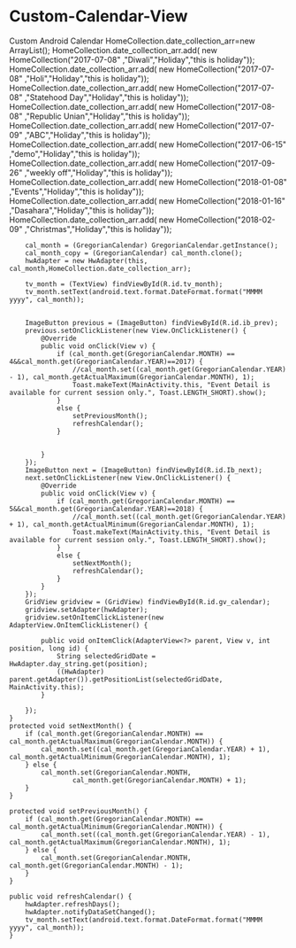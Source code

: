 # Custom-Calendar-View
Custom Android Calendar
HomeCollection.date_collection_arr=new ArrayList<HomeCollection>();
        HomeCollection.date_collection_arr.add( new HomeCollection("2017-07-08" ,"Diwali","Holiday","this is holiday"));
        HomeCollection.date_collection_arr.add( new HomeCollection("2017-07-08" ,"Holi","Holiday","this is holiday"));
        HomeCollection.date_collection_arr.add( new HomeCollection("2017-07-08" ,"Statehood Day","Holiday","this is holiday"));
        HomeCollection.date_collection_arr.add( new HomeCollection("2017-08-08" ,"Republic Unian","Holiday","this is holiday"));
        HomeCollection.date_collection_arr.add( new HomeCollection("2017-07-09" ,"ABC","Holiday","this is holiday"));
        HomeCollection.date_collection_arr.add( new HomeCollection("2017-06-15" ,"demo","Holiday","this is holiday"));
        HomeCollection.date_collection_arr.add( new HomeCollection("2017-09-26" ,"weekly off","Holiday","this is holiday"));
        HomeCollection.date_collection_arr.add( new HomeCollection("2018-01-08" ,"Events","Holiday","this is holiday"));
        HomeCollection.date_collection_arr.add( new HomeCollection("2018-01-16" ,"Dasahara","Holiday","this is holiday"));
        HomeCollection.date_collection_arr.add( new HomeCollection("2018-02-09" ,"Christmas","Holiday","this is holiday"));



        cal_month = (GregorianCalendar) GregorianCalendar.getInstance();
        cal_month_copy = (GregorianCalendar) cal_month.clone();
        hwAdapter = new HwAdapter(this, cal_month,HomeCollection.date_collection_arr);

        tv_month = (TextView) findViewById(R.id.tv_month);
        tv_month.setText(android.text.format.DateFormat.format("MMMM yyyy", cal_month));


        ImageButton previous = (ImageButton) findViewById(R.id.ib_prev);
        previous.setOnClickListener(new View.OnClickListener() {
            @Override
            public void onClick(View v) {
                if (cal_month.get(GregorianCalendar.MONTH) == 4&&cal_month.get(GregorianCalendar.YEAR)==2017) {
                    //cal_month.set((cal_month.get(GregorianCalendar.YEAR) - 1), cal_month.getActualMaximum(GregorianCalendar.MONTH), 1);
                    Toast.makeText(MainActivity.this, "Event Detail is available for current session only.", Toast.LENGTH_SHORT).show();
                }
                else {
                    setPreviousMonth();
                    refreshCalendar();
                }


            }
        });
        ImageButton next = (ImageButton) findViewById(R.id.Ib_next);
        next.setOnClickListener(new View.OnClickListener() {
            @Override
            public void onClick(View v) {
                if (cal_month.get(GregorianCalendar.MONTH) == 5&&cal_month.get(GregorianCalendar.YEAR)==2018) {
                    //cal_month.set((cal_month.get(GregorianCalendar.YEAR) + 1), cal_month.getActualMinimum(GregorianCalendar.MONTH), 1);
                    Toast.makeText(MainActivity.this, "Event Detail is available for current session only.", Toast.LENGTH_SHORT).show();
                }
                else {
                    setNextMonth();
                    refreshCalendar();
                }
            }
        });
        GridView gridview = (GridView) findViewById(R.id.gv_calendar);
        gridview.setAdapter(hwAdapter);
        gridview.setOnItemClickListener(new AdapterView.OnItemClickListener() {

            public void onItemClick(AdapterView<?> parent, View v, int position, long id) {
                String selectedGridDate = HwAdapter.day_string.get(position);
                ((HwAdapter) parent.getAdapter()).getPositionList(selectedGridDate, MainActivity.this);
            }

        });
    }
    protected void setNextMonth() {
        if (cal_month.get(GregorianCalendar.MONTH) == cal_month.getActualMaximum(GregorianCalendar.MONTH)) {
            cal_month.set((cal_month.get(GregorianCalendar.YEAR) + 1), cal_month.getActualMinimum(GregorianCalendar.MONTH), 1);
        } else {
            cal_month.set(GregorianCalendar.MONTH,
                    cal_month.get(GregorianCalendar.MONTH) + 1);
        }
    }

    protected void setPreviousMonth() {
        if (cal_month.get(GregorianCalendar.MONTH) == cal_month.getActualMinimum(GregorianCalendar.MONTH)) {
            cal_month.set((cal_month.get(GregorianCalendar.YEAR) - 1), cal_month.getActualMaximum(GregorianCalendar.MONTH), 1);
        } else {
            cal_month.set(GregorianCalendar.MONTH, cal_month.get(GregorianCalendar.MONTH) - 1);
        }
    }

    public void refreshCalendar() {
        hwAdapter.refreshDays();
        hwAdapter.notifyDataSetChanged();
        tv_month.setText(android.text.format.DateFormat.format("MMMM yyyy", cal_month));
    }

